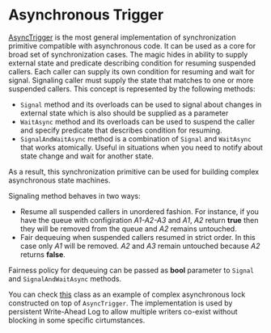 Asynchronous Trigger
====
[AsyncTrigger](xref:DotNext.Threading.AsyncTrigger) is the most general implementation of synchronization primitive compatible with asynchronous code. It can be used as a core for broad set of synchronization cases. The magic hides in ability to supply external state and predicate describing condition for resuming suspended callers. Each caller can supply its own condition for resuming and wait for signal. Signaling caller must supply the state that matches to one or more suspended callers. This concept is represented by the following methods:
* `Signal` method and its overloads can be used to signal about changes in external state which is also should be supplied as a parameter
* `WaitAsync` method and its overloads can be used to suspend the caller and specify predicate that describes condition for resuming. 
* `SignalAndWaitAsync` method is a combination of `Signal` and `WaitAsync` that works atomically. Useful in situations when you need to notify about state change and wait for another state.

As a result, this synchronization primitive can be used for building complex asynchronous state machines.

Signaling method behaves in two ways:
* Resume all suspended callers in unordered fashion. For instance, if you have the queue with configiration _A1-A2-A3_ and _A1_, _A2_ return **true** then they will be removed from the queue and _A2_ remains untouched.
* Fair dequeuing when suspended callers resumed in strict order. In this case only _A1_ will be removed. _A2_ and _A3_ remain untouched because _A2_ returns **false**.

Fairness policy for dequeuing can be passed as **bool** parameter to `Signal` and `SignalAndWaitAsync` methods.

You can check [this](https://github.com/dotnet/dotNext/blob/master/src/cluster/DotNext.Net.Cluster/Net/Cluster/Consensus/Raft/PersistentState.LockManager.cs) class as an example of complex asynchronous lock constructed on top of `AsyncTrigger`. The implementation is used by persistent Write-Ahead Log to allow multiple writers co-exist without blocking in some specific cirtumstances.